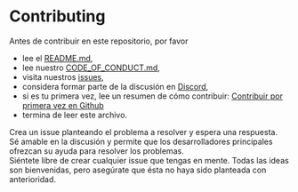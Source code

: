 # Contributing

Antes de contribuir en este repositorio, por favor
 * lee el [README.md](https://github.com/newlands-quest/repo/blob/main/README.md),
 * lee nuestro [CODE_OF_CONDUCT.md](https://github.com/newlands-quest/repo/blob/main/CODE_OF_CONDUCT.md),
 * visita nuestros [issues](https://github.com/newlands-quest/repo/issues),
 * considera formar parte de la discusión en [Discord](https://discord.gg/Zrwa9JdKAW),
 * si es tu primera vez, lee un resumen de cómo contribuir: [Contribuir por primera vez en Github](https://gist.github.com/newlands-quest/31e73d0573142d0573eb58d69a5158fd)
 * termina de leer este archivo. 

Crea un issue planteando el problema a resolver y espera una respuesta. </br>
Sé amable en la discusión y permite que los desarrolladores principales ofrezcan su ayuda para resolver los problemas.</br>
Siéntete libre de crear cualquier issue que tengas en mente. Todas las ideas son bienvenidas, pero asegúrate que ésta no haya sido planteada con anterioridad. 